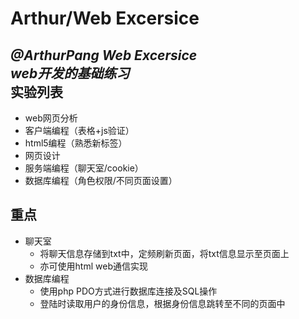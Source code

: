 # Arthur/Web Excersice

*@ArthurPang Web Excersice*  
*web开发的基础练习*  
实验列表
------
- web网页分析
- 客户端编程（表格+js验证）
- html5编程（熟悉新标签）
- 网页设计
- 服务端编程（聊天室/cookie）
- 数据库编程（角色权限/不同页面设置）

重点
-----
- 聊天室
    - 将聊天信息存储到txt中，定频刷新页面，将txt信息显示至页面上
    - 亦可使用html web通信实现
- 数据库编程
    - 使用php PDO方式进行数据库连接及SQL操作
    - 登陆时读取用户的身份信息，根据身份信息跳转至不同的页面中


